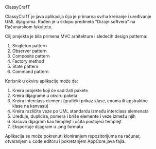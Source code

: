 ClassyCrafT

ClassyCrafT je java aplikacija čija je primarna svrha kreiranje i uređivanje UML dijagrama. Rađen je u sklopu predmeta "Dizajn softvera" na Računarskom fakultetu.

Cilj projekta je bila primena MVC arhitekture i sledećih design patterna:

1. Singleton pattern
2. Observer pattern
3. Composite pattern
4. Factory method
6. State pattern
7. Command pattern

Korisnik u okviru aplikacije može da:

1. Kreira projekte koji će sadržati pakete
2. Kreira dijagrame u okviru paketa
3. Kreira interclass element (grafički prikaz klase, enuma ili apstraktne klase na kanvasu)
4. Kreira različite veze po UML standardu između interclass elemenata
5. Uređuje, duplicira, pomera i briše elemente i veze izmežu njih
6. Sačuva dijagram kao templejt i učita postojeći templejt
7. Eksportuje dijagram u .png formatu

Aplikacija se može pokrenuti kloniranjem repozitorijuma na računar, otvaranjem u code editoru i pokretanjem AppCore.java fajla.
